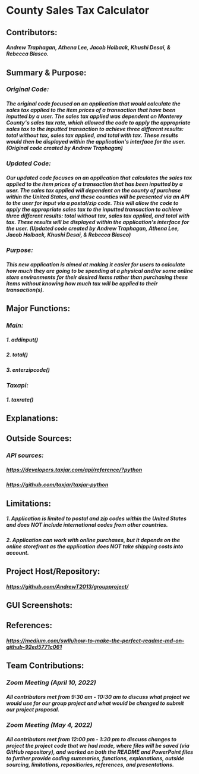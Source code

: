 # **County Sales Tax Calculator**

## **Contributors:**
  ##### Andrew Traphagan, Athena Lee, Jacob Holback, Khushi Desai, & Rebecca Blasco.

## **Summary & Purpose:**
  ### _Original Code:_
  ##### The original code focused on an application that would calculate the sales tax applied to the item prices of a transaction that have been inputted by a user. The sales tax applied was dependent on Monterey County's sales tax rate, which allowed the code to apply the appropriate sales tax to the inputted transaction to    achieve three different results: total without tax, sales tax applied, and total with tax. These results would then be displayed within the application's interface       for the user. (Original code created by Andrew Traphagan)
  ### _Updated Code:_
  ##### Our updated code focuses on an application that calculates the sales tax applied to the item prices of a transaction that has been inputted by a user. The      sales tax applied will dependent on the county of purchase within the United States, and these counties will be presented via an API to the user for input via a postal/zip code. This will allow the code to apply the appropriate sales tax to the inputted transaction to achieve three different results: total without tax, sales tax applied, and total with tax. These results will be displayed within the application's interface for the user. (Updated code created by Andrew Traphagan, Athena Lee, Jacob Holback, Khushi Desai, & Rebecca Blasco)
  ### _Purpose:_
  ##### This new application is aimed at making it easier for users to calculate how much they are going to be spending at a physical and/or some online store          environments for their desired items rather than purchasing these items without knowing how much tax will be applied to their transaction(s).

## **Major Functions:**
  ### _Main:_ 
  ##### 1. addinput()
  ##### 2. total()
  ##### 3. enterzipcode()

  ### _Taxapi:_
  ##### 1. taxrate()

## **Explanations:**

## **Outside Sources:**
  ### _API sources:_
  ##### https://developers.taxjar.com/api/reference/?python
  ##### https://github.com/taxjar/taxjar-python

## **Limitations:**

  ##### 1. Application is limited to postal and zip codes within the United States and does **NOT** include international codes from other countries.
  ##### 2. Application can work with online purchases, but it depends on the online storefront as the application does **NOT** take shipping costs into account.

## **Project Host/Repository:**

  ##### https://github.com/AndrewT2013/groupproject/

## **GUI Screenshots:**

## **References:**
  ##### https://medium.com/swlh/how-to-make-the-perfect-readme-md-on-github-92ed5771c061
  
## **Team Contributions:**
  ### _Zoom Meeting (April 10, 2022)_
  ##### All contributors met from 9:30 am - 10:30 am to discuss what project we would use for our group project and what would be changed to submit our project proposal.
  ### _Zoom Meeting (May 4, 2022)_
  ##### All contributors met from 12:00 pm - 1:30 pm to discuss changes to project the project code that we had made, where files will be saved (via GitHub repository), and worked on both the README and PowerPoint files to further provide coding summaries, functions, explanations, outside sourcing, limitations, repositiories, references, and presentations.
